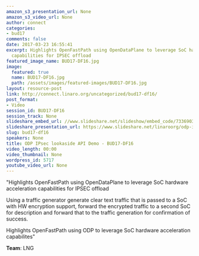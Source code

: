 ```yaml
---
amazon_s3_presentation_url: None
amazon_s3_video_url: None
author: connect
categories:
- bud17
comments: false
date: 2017-03-23 16:55:41
excerpt: Highlights OpenFastPath using OpenDataPlane to leverage SoC hardware acceleration
  capabilities for IPSEC offload
featured_image_name: BUD17-DF16.jpg
image:
  featured: true
  name: BUD17-DF16.jpg
  path: /assets/images/featured-images/BUD17-DF16.jpg
layout: resource-post
link: http://connect.linaro.org/uncategorized/bud17-df16/
post_format:
- Video
session_id: BUD17-DF16
session_track: None
slideshare_embed_url: //www.slideshare.net/slideshow/embed_code/73369035
slideshare_presentation_url: https://www.slideshare.net/linaroorg/odp-ipsec-lookaside-api-demo
slug: bud17-df16
speakers: None
title: ODP IPsec lookaside API Demo - BUD17-DF16
video_length: 00:00
video_thumbnail: None
wordpress_id: 5717
youtube_video_url: None
---
```


"Highlights OpenFastPath using OpenDataPlane to leverage SoC hardware acceleration capabilities for IPSEC offload

Using a traffic generator generate clear text traffic that is passed to a SoC with HW encryption support, forward the encrypted traffic to a second SoC for description and forward that to the traffic generation for confirmation of success.

Highlights OpenFastPath using ODP to leverage SoC hardware acceleration capabilites"

**Team**: LNG